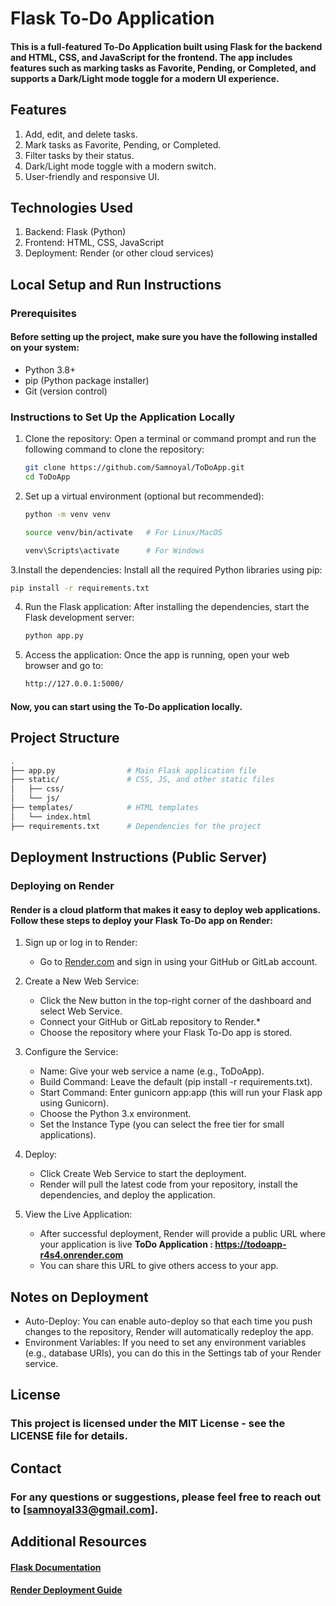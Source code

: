 # Flask To-Do Application
#### This is a full-featured To-Do Application built using Flask for the backend and HTML, CSS, and JavaScript for the frontend. The app includes features such as marking tasks as Favorite, Pending, or Completed, and supports a Dark/Light mode toggle for a modern UI experience.

## Features
   1. Add, edit, and delete tasks.
   2. Mark tasks as Favorite, Pending, or Completed.
   3. Filter tasks by their status.
   4. Dark/Light mode toggle with a modern switch.
   5. User-friendly and responsive UI.

## Technologies Used
   1. Backend: Flask (Python)
   2. Frontend: HTML, CSS, JavaScript
   3. Deployment: Render (or other cloud services)

## Local Setup and Run Instructions
### Prerequisites
#### Before setting up the project, make sure you have the following installed on your system:
   * Python 3.8+
   * pip (Python package installer)
   * Git (version control)
   
### Instructions to Set Up the Application Locally

1. Clone the repository: Open a terminal or command prompt and run the following command to clone the repository:

   ```bash
   git clone https://github.com/Samnoyal/ToDoApp.git
   cd ToDoApp
   ```

2. Set up a virtual environment (optional but recommended):
   
   ```bash
   python -m venv venv
   ```
   ```bash
   source venv/bin/activate   # For Linux/MacOS
   ```
   ```bash
   venv\Scripts\activate      # For Windows
   ```

3.Install the dependencies: Install all the required Python libraries using pip:
      
   ```bash
   pip install -r requirements.txt
   ```

4. Run the Flask application: After installing the dependencies, start the Flask development server:

   ```bash
   python app.py
   ```
      
5. Access the application: Once the app is running, open your web browser and go to:

   ```bash
   http://127.0.0.1:5000/
   ```

#### Now, you can start using the To-Do application locally.

## Project Structure
   ```bash
   .
   ├── app.py                # Main Flask application file
   ├── static/               # CSS, JS, and other static files
   │   ├── css/
   │   └── js/
   ├── templates/            # HTML templates
   │   └── index.html
   ├── requirements.txt      # Dependencies for the project
   ```

## Deployment Instructions (Public Server)
### Deploying on Render
#### Render is a cloud platform that makes it easy to deploy web applications. Follow these steps to deploy your Flask To-Do app on Render:

1. Sign up or log in to Render:
   
   * Go to [Render.com](https://dashboard.render.com/) and sign in using your GitHub or GitLab account.

2. Create a New Web Service:
   
   * Click the New button in the top-right corner of the dashboard and select Web Service.
   * Connect your GitHub or GitLab repository to Render.*
   * Choose the repository where your Flask To-Do app is stored.

3. Configure the Service:
   
   * Name: Give your web service a name (e.g., ToDoApp).
   * Build Command: Leave the default (pip install -r requirements.txt).
   * Start Command: Enter gunicorn app:app (this will run your Flask app using Gunicorn).
   * Choose the Python 3.x environment.
   * Set the Instance Type (you can select the free tier for small applications).

4. Deploy:

   * Click Create Web Service to start the deployment.
   * Render will pull the latest code from your repository, install the dependencies, and deploy the application.

5. View the Live Application:

   * After successful deployment, Render will provide a public URL where your application is live **ToDo Application : https://todoapp-r4s4.onrender.com**
   * You can share this URL to give others access to your app.

## Notes on Deployment
   * Auto-Deploy: You can enable auto-deploy so that each time you push changes to the repository, Render will automatically redeploy the app.
   * Environment Variables: If you need to set any environment variables (e.g., database URIs), you can do this in the Settings tab of your Render service.

## License
   ### This project is licensed under the MIT License - see the LICENSE file for details.

## Contact
   ### For any questions or suggestions, please feel free to reach out to [samnoyal33@gmail.com].

## Additional Resources
   #### [Flask Documentation](https://flask.palletsprojects.com/en/stable/)
   #### [Render Deployment Guide](https://docs.render.com/)
